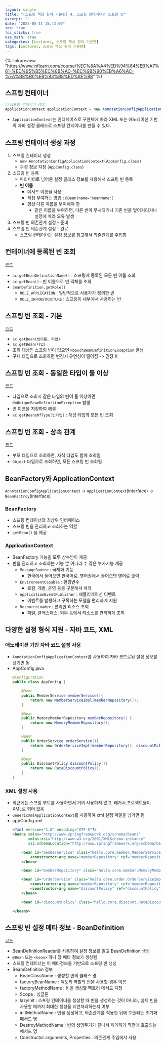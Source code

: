 ```yaml
---
layout: single
title: "[스프링 핵심 원리 기본편] 4. 스프링 컨테이너와 스프링 빈"
excerpt: ""
date: "2023-05-11 15:43:00"
toc: true
toc_sticky: true
use_math: true
categories: [Lectures, 스프링 핵심 원리 기본편]
tags: [Lectures, 스프링 핵심 원리 기본편]
---
```

{% linkpreview "https://www.inflearn.com/course/%EC%8A%A4%ED%94%84%EB%A7%81-%ED%95%B5%EC%8B%AC-%EC%9B%90%EB%A6%AC-%EA%B8%B0%EB%B3%B8%ED%8E%B8" %}

## 스프링 컨테이너
```java
//스프링 컨테이너 생성
ApplicationContext applicationContext = new AnnotationConfigApplicationContext(AppConfig.class);
```
- `ApplicationContext`는 인터페이스로 구현체에 따라 XML 또는 애노테이션 기반의 자바 설정 클래스로 스프링 컨테이너를 만들 수 있다.

## 스프링 컨테이너 생성 과정
1. 스프링 컨테이너 생성
   - `new AnnotationConfigApplicationContext(AppConfig.class)`
   - 구성 정보 지정 (`AppConfig.class`)
2. 스프링 빈 등록
   - 파라미터로 넘어온 설정 클래스 정보를 사용해서 스프링 빈 등록 
   - **빈 이름**
     - 메서드 이름을 사용 
     - 직접 부여하는 방법 : `@Bean(name="beanName")`
     - 항상 다른 이름을 부여해야 함
       - 같은 이름을 부여하면, 다른 빈이 무시되거나 기존 빈을 덮어거리거나 설정에 따라 오류 발생
3. 스프링 빈 의존관계 설정 - 준비
4. 스프링 빈 의존관계 설정 - 완료
   - 스프링 컨테이너는 설정 정보를 참고해서 의존관계를 주입함

## 컨테이너에 등록된 빈 조회
[코드](https://github.com/dpdms529/SpringCore/blob/main/src/test/java/hello/core/beanfind/ApplicationContextInfoTest.java)
- `ac.getBeanDefinitionName()` : 스프링에 등록된 모든 빈 이름 조회
- `ac.getBean()` : 빈 이름으로 빈 객체를 조회
- `beanDefinition.getRole()`
  - `ROLE_APPLICATION` : 일반적으로 사용자가 정의한 빈
  - `ROLE_INFRASTRUCTURE` : 스프링이 내부에서 사용하는 빈

## 스프링 빈 조회 - 기본
[코드](https://github.com/dpdms529/SpringCore/blob/main/src/test/java/hello/core/beanfind/ApplicationContextBasicFindTest.java)
- `ac.getBean(빈이름, 타입)`
- `ac.getBean(타입)`
- 조회 대상인 스프링 빈이 없으면 `NoSuchBeanDefinitionException` 발생
- 구체 타입으로 조회하면 변경시 유연성이 떨어짐 -> 권장 X

## 스프링 빈 조회 - 동일한 타입이 둘 이상
[코드](https://github.com/dpdms529/SpringCore/blob/main/src/test/java/hello/core/beanfind/ApplicationContextSameBeanFindTest.java)
- 타입으로 조회시 같은 타입의 빈이 둘 이상이면 `NoUniqueBeanDefinitionException` 발생
- 빈 이름을 지정하여 해결
- `ac.getBeansOfType(빈타입)` : 해당 타입의 모든 빈 조회

## 스프링 빈 조회 - 상속 관계
[코드](https://github.com/dpdms529/SpringCore/blob/main/src/test/java/hello/core/beanfind/ApplicationContextExtendsFindTest.java)
- 부모 타입으로 조회하면, 자식 타입도 함께 조회됨
- `Object` 타입으로 조회하면, 모든 스프링 빈 조회됨

## BeanFactory와 ApplicationContext
`AnnotationConfigApplicationContext` -> `ApplicationContext`(interface) -> `BeanFactroy`(interface)

### BeanFactory
- 스프링 컨테이너의 최상위 인터페이스
- 스프링 빈을 관리하고 조회하는 역할
- `getBean()` 을 제공

### ApplicationContext
- BeanFactory 기능을 모두 상속받아 제공
- 빈을 관리하고 조회하는 기능 뿐 아니라 수 많은 부가기능 제공
  - `MessageSource` : 국제화 기능
    - 한국에서 들어오면 한국어로, 영어권에서 들어오면 영어로 출력
  - `EnvironmentCapable` : 환경변수
    - 로컬, 개발, 운영 등을 구분해서 처리
  - `ApplicationEventPublisher` : 애플리케이션 이벤트
    - 이벤트를 발행하고 구독하는 모델을 편리하게 지원
  - `ResourceLoader` : 편리한 리소스 조회
    - 파일, 클래스패스, 외부 등에서 리소스를 편리하게 조회

## 다양한 설정 형식 지원 - 자바 코드, XML

### 애노테이션 기반 자바 코드 설정 사용
- `AnnotationConfigApplicationContext`를 사용하여 자바 코드로된 설정 정보를 넘기면 됨
- AppConfig.java
    ```java
    @Configuration
    public class AppConfig {
    
        @Bean
        public MemberService memberService(){
            return new MemberServiceImpl(memberRepository());
        }
    
        @Bean
        public MemoryMemberRepository memberRepository() {
            return new MemoryMemberRepository();
        }
    
        @Bean
        public OrderService orderService(){
            return new OrderServiceImpl(memberRepository(), discountPolicy());
        }
    
        @Bean
        public DiscountPolicy discountPolicy(){
            return new RateDiscountPolicy();
        }
    }
    ```

### XML 설정 사용
- 최근에는 스프링 부트를 사용하면서 거의 사용하지 않고, 레거시 프로젝트들이 XML로 되어 있음
- `GenericXmlApplicationContext`를 사용하여 xml 설정 파일을 넘기면 됨
- appConfig.xml
    ```xml
    <?xml version="1.0" encoding="UTF-8"?>
    <beans xmlns="http://www.springframework.org/schema/beans"
           xmlns:xsi="http://www.w3.org/2001/XMLSchema-instance"
           xsi:schemaLocation="http://www.springframework.org/schema/beans http://www.springframework.org/schema/beans/spring-beans.xsd">
    
        <bean id="memberService" class="hello.core.member.MemberServiceImpl">
            <constructor-arg name="memberRepository" ref="memberRepository"/>
        </bean>
    
        <bean id="memberRepository" class="hello.core.member.MemoryMemberRepository"/>
    
        <bean id="orderService" class="hello.core.order.OrderServiceImpl">
            <constructor-arg name="memberRepository" ref="memberRepository"/>
            <constructor-arg name="discountPolicy" ref="discountPolicy"/>
        </bean>
    
        <bean id="discountPolicy" class="hello.core.discount.RateDiscountPolicy"/>
    
    </beans>
    ```
  
## 스프링 빈 설정 메타 정보 - BeanDefinition
[코드](https://github.com/dpdms529/SpringCore/blob/main/src/test/java/hello/core/beandefinition/BeanDefinitionTest.java)
- BeanDefinitionReader를 사용하여 설정 정보를 읽고 BeanDefinition 생성
- `@Bean` 또는 `<bean>` 하나 당 메타 정보가 생성됨
- 스프링 컨테이너는 이 메타정보를 기반으로 스프링 빈 생성
- BeamDefinition 정보
  - BeanClassName : 생성할 빈의 클래스 명
  - factoryBeanName : 팩토리 역할의 빈을 사용할 경우 이름
  - factoryMethodName : 빈을 생성할 팩토리 메서드 지정
  - Scope : 싱글톤
  - lazyInit : 스프링 컨테이너를 생성할 때 빈을 생성하는 것이 아니라, 실제 빈을 사용할 때까지 최대한 생성을 지연처리하는지 여부
  - initMethodName : 빈을 생성하고, 의존관계를 적용한 뒤에 호출되는 초기화 메서드 명
  - DestroyMethodName : 빈의 생명주기가 끝나서 제거하기 직전에 호출되는 메서드 명
  - Constructor arguments, Properties : 의존관계 주입에서 사용